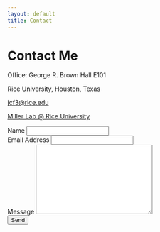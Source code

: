 ```yaml
---
layout: default
title: Contact
---
```


<div id="contact">
  <h1 class="pageTitle">Contact Me</h1>
  <div class="contactContent">
    
   <p class="intro"> Office: George R. Brown Hall E101 </p>
   <p> Rice University, Houston, Texas </p>
   <p> <a href="mailto:jcf3@rice.edu"> jcf3@rice.edu</a></p>
   <p> <a href="http://www.owlnet.rice.edu/~tm9/">Miller Lab @ Rice University</a></p>

  </div>
  <form action="https://formspree.io/mqkkkaye" method="POST">
    <label for="name">Name</label>
    <input type="text" id="name" name="name" class="full-width"><br>
    <label for="email">Email Address</label>
    <input type="email" id="email" name="_replyto" class="full-width"><br>
    <label for="message">Message</label>
    <textarea name="message" id="message" cols="30" rows="10" class="full-width"></textarea><br>
    <input type="submit" value="Send" class="button">
  </form>
</div>

